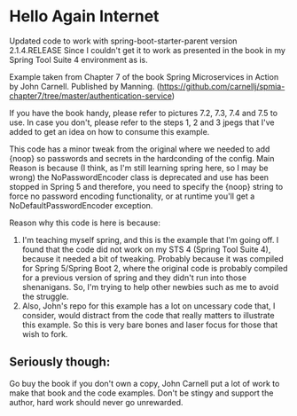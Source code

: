 # Hello Again Internet
Updated code to work with spring-boot-starter-parent version 2.1.4.RELEASE
Since I couldn't get it to work as presented in the book in my Spring Tool Suite 4 environment as is.

Example taken from Chapter 7 of the book Spring Microservices in Action by John Carnell. Published by Manning.
(https://github.com/carnellj/spmia-chapter7/tree/master/authentication-service)

If you have the book handy, please refer to pictures 7.2, 7.3, 7.4 and 7.5 to use.
In case you don't, please refer to the steps 1, 2 and 3 jpegs that I've added to get an idea on how to consume this example.

This code has a minor tweak from the original where we needed to add {noop} so passwords and secrets in the hardconding of the config. Main Reason is because (I think, as I'm still learning spring here, so I may be wrong) the NoPasswordEncoder class is deprecated and use has been stopped in Spring 5 and therefore, you need to specify the {noop} string to force no password encoding functionality, or at runtime you'll get a NoDefaultPasswordEncoder exception.
   
Reason why this code is here is because: 
  1) I'm teaching myself spring, and this is the example that I'm going off. I found that the code did not work on my STS 4 (Spring Tool Suite 4), because it needed a bit of tweaking. Probably because it was compiled for Spring 5/Spring Boot 2, where the original code is probably compiled for a previous version of spring and they didn't run into those shenanigans. So, I'm trying to help other newbies such as me to avoid the struggle. 
  2) Also, John's repo for this example has a lot on uncessary code that, I consider, would distract from the code that really matters to illustrate this example. So this is very bare bones and laser focus for those that wish to fork.

## Seriously though:
Go buy the book if you don't own a copy, John Carnell put a lot of work to make that book and the code examples. 
Don't be stingy and support the author, hard work should never go unrewarded.
